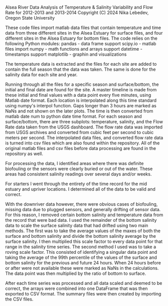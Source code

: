 Alsea River Data Analysis of Temperature & Salinity Variability and Flow Rate for 2012-2013 and 2013-2014
Copyright (C) 2024 Nika Lebedev, Oregon State University 

These code files import matlab data files that contain temperature and time data from three different sites in the Alsea Estuary for surface files, and four different sites in the Alsea Estuary for bottom files. 
The code relies on the following Python modules:
  pandas - data frame support
  scipy.io - matlab files import
  numpy - math functions and arrays support
  datetime - timestamps support
  matplotlib - graphin and visualizations

The temperature data is extracted and the files for each site are added to contain the full season that the data was taken. The same is done for the salinity data for each site and year.

Running through all the files for a specific season and surface/bottom, the initial and final date are found for the site. A master timeline is made from these initial and final values with a data point every five minutes, using Matlab date format.
Each location is interpolated along this time standard using numpy's interpol function. Gaps longer than 3 hours are marked as NaNs and not shown on the later plots.
The time is then converted from matlab date num to python date time format. 
For each season and surface/bottom, there are three subplots: temperature, salinity, and the Flow Rate data taken from the USGS dashboard. 
The flow rate data was imported from USGS archives and converted from cubic feet per second to cubic meters per second. 
The interpolated data files, and converted flow rate data is turned into csv files which are also found within the repository.
All of the original matlab files and csv files before data processing are found in the repository as well. 

For processing the data, I identified areas where there was definite biofouling or the sensors were clearly buried or out of the water. These areas had consistent salinity readings over several days and/or weeks. 

For starters I went through the entirety of the time record for the mid estuary and upriver locations. I determined all of the data to be valid and correct.

With the downriver data however, there were obvious cases of biofouling, missing data due to plugged sensors, and generally drifting of sensor data. For this reason, I removed certain bottom salinity and temperature data from the record that were bad data. 
I used the remainder of the bottom salinity data to scale the surface salinity data that had drifted using two main methods. The first was to take the average values of the maxes of both the surface and bottom salinity and divide the bottom salinity average by the surface
salinity. I then multiplied this scale factor to every data point for that range in the salinity time series. The second method I used was to take a roving scale factor. This consisted of identifying a singular data point and taking the average of the 99th percentile of the values 
of the surface and bottom salinity for the previous and future 24 hours. When 24 hours before or after were not available these were marked as NaNs in the calculations. The data point was then multiplied by the ratio of bottom to surface. 

After each time series was processed and all data scaled and deemed to be correct, the arrays were combined into one DataFrame that was then exported to CSV format. The summary files were then created by importing the CSV files. 

